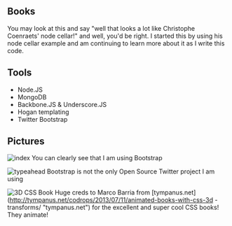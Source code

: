 Books
-----

You may look at this and say "well that looks a lot like Christophe Coenraets' 
node cellar!" and well, you'd be right. I started this by using his node cellar 
example and am continuing to learn more about it as I write this code.


Tools
-----

* Node.JS
* MongoDB
* Backbone.JS & Underscore.JS
* Hogan templating
* Twitter Bootstrap


Pictures
--------
![index](http://d.pr/i/MNYM "Index")
You can clearly see that I am using Bootstrap

![typeahead](http://d.pr/i/JCIq "Twitter Typeahead")
Bootstrap is not the only Open Source Twitter project I am using

![3D CSS Book](http://d.pr/i/sGtN "3D CSS Books!")
Huge creds to Marco Barria from 
[tympanus.net](http://tympanus.net/codrops/2013/07/11/animated-books-with-css-3d
-transforms/ "tympanus.net") for the excellent and super cool CSS books! They 
animate!